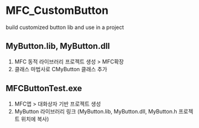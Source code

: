 # MFC_CustomButton
build customized button lib and use in a project

## MyButton.lib, MyButton.dll
1. MFC 동적 라이브러리 프로젝트 생성 > MFC확장
2. 클래스 마법사로 CMyButton 클래스 추가

## MFCButtonTest.exe
1. MFC앱 > 대화상자 기반 프로젝트 생성
2. MyButton 라이브러리 링크 (MyButton.lib, MyButton.dll,  MyButton.h 프로젝트 위치에 복사)
